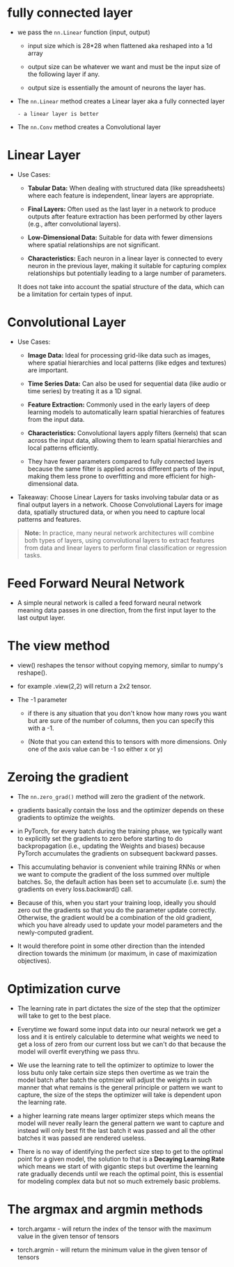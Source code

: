 # fully connected layer

- we pass the `nn.Linear` function (input, output)

    - input size which is 28*28 when flattened aka reshaped into a 1d array

    - output size can be whatever we want and must be the input size of the following layer if any.
 
    - output size is essentially the amount of neurons the layer has.



- The `nn.Linear` method creates a Linear layer aka a fully connected layer

      - a linear layer is better 


- The `nn.Conv` method creates a Convolutional layer



# Linear Layer

- Use Cases:

    - **Tabular Data:** When dealing with structured data (like spreadsheets) where each feature is independent, linear layers are appropriate.
    
    - **Final Layers:** Often used as the last layer in a network to produce outputs after feature extraction has been performed by other layers (e.g., after convolutional layers).
    
    - **Low-Dimensional Data:** Suitable for data with fewer dimensions where spatial relationships are not significant.

    
    - **Characteristics:** Each neuron in a linear layer is connected to every neuron in the previous layer, making it suitable for capturing complex relationships but potentially leading to a large number of parameters.
    
    It does not take into account the spatial structure of the data, which can be a limitation for certain types of input.



# Convolutional Layer

- Use Cases:
    - **Image Data:** Ideal for processing grid-like data such as images, where spatial hierarchies and local patterns (like edges and textures) are important.
    
    - **Time Series Data:** Can also be used for sequential data (like audio or time series) by treating it as a 1D signal.
    
    - **Feature Extraction:** Commonly used in the early layers of deep learning models to automatically learn spatial hierarchies of features from the input data.
    
    - **Characteristics:** Convolutional layers apply filters (kernels) that scan across the input data, allowing them to learn spatial hierarchies and local patterns efficiently.
    
    - They have fewer parameters compared to fully connected layers because the same filter is applied across different parts of the input, making them less prone to overfitting and more efficient for high-dimensional data.



- Takeaway: Choose Linear Layers for tasks involving tabular data or as final output layers in a network.
            Choose Convolutional Layers for image data, spatially structured data, or when you need to capture local patterns and features.
            
> **Note:** In practice, many neural network architectures will combine both types of layers, using convolutional layers to extract features from data and linear layers to perform final classification or regression tasks.





# Feed Forward Neural Network

- A simple neural network is called a feed forward neural network meaning data passes in one direction, from the first input layer to the last output layer.




# The view method

- view() reshapes the tensor without copying memory, similar to numpy's reshape().

- for example .view(2,2) will return a 2x2 tensor.

- The -1 parameter

    - if there is any situation that you don't know how many rows you want but are sure of the number of columns, then you can specify this with a -1.
      
    - (Note that you can extend this to tensors with more dimensions. Only one of the axis value can be -1 so either x or y)
 




# Zeroing the gradient

- The `nn.zero_grad()` method will zero the gradient of the network.

- gradients basically contain the loss and the optimizer depends on these gradients to optimize the weights.

- in PyTorch, for every batch during the training phase, we typically want to explicitly set the gradients to zero before starting to do backpropagation (i.e., updating the Weights and biases) because PyTorch accumulates the gradients on subsequent backward passes.

- This accumulating behavior is convenient while training RNNs or when we want to compute the gradient of the loss summed over multiple batches. So, the default action has been set to accumulate (i.e. sum) the gradients on every loss.backward() call.

- Because of this, when you start your training loop, ideally you should zero out the gradients so that you do the parameter update correctly. Otherwise, the gradient would be a combination of the old gradient, which you have already used to update your model parameters and the newly-computed gradient.

- It would therefore point in some other direction than the intended direction towards the minimum (or maximum, in case of maximization objectives).




# Optimization curve

- The learning rate in part dictates the size of the step that the optimizer will take to get to the best place.
  
- Everytime we foward some input data into our neural network we get a loss and it is entirely calculable to determine what weights we need to get a loss of zero from our current loss but we can't do that because the model will overfit everything we pass thru.
  
- We use the learning rate to tell the optimizer to optimize to lower the loss butu only take certain size steps then overtime as we train the model batch after batch the optmizer will adjust the weights in such manner that what remains is the general principle or pattern we want to capture, the size of the steps the optimizer will take is dependent upon the learning rate.

- a higher learning rate means larger optimizer steps which means the model will never really learn the general pattern we want to capture and instead will only best fit the last batch it was passed and all the other batches it was passed are rendered useless.

- There is no way of identifying the perfect size step to get to the optimal point for a given model, the solution to that is a **Decaying Learning Rate** which means we start of with gigantic steps but overtime the learning rate gradually decends until we reach the optimal point, this is essential for modeling complex data but not so much extremely basic problems.



# The argmax and argmin methods


- torch.argamx - will return the index of the tensor with the maximum value in the given tensor of tensors
  
- torch.argmin - will return the minimum value in the given tensor of tensors
